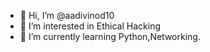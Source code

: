 - 👋 Hi, I’m @aadivinod10
- 👀 I’m interested in Ethical Hacking
- 🌱 I’m currently learning Python,Networking.

<!---
aadivinod10/aadivinod10 is a ✨ special ✨ repository because its `README.md` (this file) appears on your GitHub profile.
You can click the Preview link to take a look at your changes.
--->
